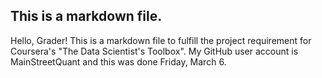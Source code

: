 ## This is a markdown file.
Hello, Grader! This is a markdown file to fulfill the project requirement for Coursera's "The Data Scientist's Toolbox". My GitHub user account is MainStreetQuant and this was done Friday, March 6.
